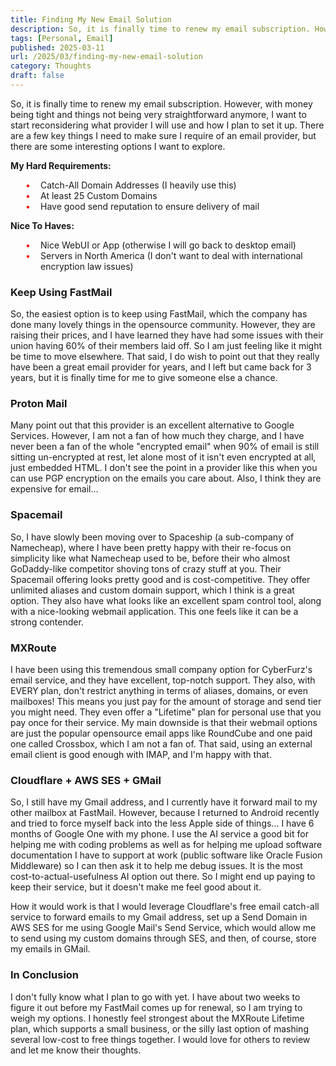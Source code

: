 ```yaml
---
title: Finding My New Email Solution
description: So, it is finally time to renew my email subscription. However, with money being tight and things not being very straightforward anymore, I want to start reconsidering what provider I will use and how I plan to set it up. There are a few key...
tags: [Personal, Email]
published: 2025-03-11
url: /2025/03/finding-my-new-email-solution
category: Thoughts
draft: false
---
```


So, it is finally time to renew my email subscription. However, with money being tight and things not being very straightforward anymore, I want to start reconsidering what provider I will use and how I plan to set it up. There are a few key things I need to make sure I require of an email provider, but there are some interesting options I want to explore.

**My Hard Requirements:**

<ul class="list-disc custom-list">
<li>Catch-All Domain Addresses (I heavily use this)</li>
<li>At least 25 Custom Domains</li>
<li>Have good send reputation to ensure delivery of mail</li>
</ul>

**Nice To Haves:**

<ul class="list-disc custom-list">
<li>Nice WebUI or App (otherwise I will go back to desktop email)</li>
<li>Servers in North America (I don't want to deal with international encryption law issues)</li>
</ul>

### Keep Using FastMail

So, the easiest option is to keep using FastMail, which the company has done many lovely things in the opensource community. However, they are raising their prices, and I have learned they have had some issues with their union having 60% of their members laid off. So I am just feeling like it might be time to move elsewhere. That said, I do wish to point out that they really have been a great email provider for years, and I left but came back for 3 years, but it is finally time for me to give someone else a chance.

### Proton Mail

Many point out that this provider is an excellent alternative to Google Services. However, I am not a fan of how much they charge, and I have never been a fan of the whole "encrypted email" when 90% of email is still sitting un-encrypted at rest, let alone most of it isn't even encrypted at all, just embedded HTML. I don't see the point in a provider like this when you can use PGP encryption on the emails you care about. Also, I think they are expensive for email...

### Spacemail

So, I have slowly been moving over to Spaceship (a sub-company of Namecheap), where I have been pretty happy with their re-focus on simplicity like what Namecheap used to be, before their who almost GoDaddy-like competitor shoving tons of crazy stuff at you. Their Spacemail offering looks pretty good and is cost-competitive. They offer unlimited aliases and custom domain support, which I think is a great option. They also have what looks like an excellent spam control tool, along with a nice-looking webmail application. This one feels like it can be a strong contender.

### MXRoute

I have been using this tremendous small company option for CyberFurz's email service, and they have excellent, top-notch support. They also, with EVERY plan, don't restrict anything in terms of aliases, domains, or even mailboxes! This means you just pay for the amount of storage and send tier you might need. They even offer a "Lifetime" plan for personal use that you pay once for their service. My main downside is that their webmail options are just the popular opensource email apps like RoundCube and one paid one called Crossbox, which I am not a fan of. That said, using an external email client is good enough with IMAP, and I'm happy with that.

### Cloudflare + AWS SES + GMail

So, I still have my Gmail address, and I currently have it forward mail to my other mailbox at FastMail. However, because I returned to Android recently and tried to force myself back into the less Apple side of things... I have 6 months of Google One with my phone. I use the AI service a good bit for helping me with coding problems as well as for helping me upload software documentation I have to support at work (public software like Oracle Fusion Middleware) so I can then ask it to help me debug issues. It is the most cost-to-actual-usefulness AI option out there. So I might end up paying to keep their service, but it doesn't make me feel good about it.

How it would work is that I would leverage Cloudflare's free email catch-all service to forward emails to my Gmail address, set up a Send Domain in AWS SES for me using Google Mail's Send Service, which would allow me to send using my custom domains through SES, and then, of course, store my emails in GMail.

### In Conclusion

I don't fully know what I plan to go with yet. I have about two weeks to figure it out before my FastMail comes up for renewal, so I am trying to weigh my options. I honestly feel strongest about the MXRoute Lifetime plan, which supports a small business, or the silly last option of mashing several low-cost to free things together. I would love for others to review and let me know their thoughts.

<style>
.custom-list {
    padding-left: 1.5rem; /* Provide space for the bullet */
}

.custom-list li {
    position: relative;
    padding-left: 1.5rem; /* Provide space for the bullet */
    list-style-type: none; /* Remove default bullet */
}

.custom-list li::before {
    content: "•"; /* Use bullet point */
    color: red; /* Bullet color */
    position: absolute;
    left: 0; /* Position bullet on the left */
    top: 0; /* Align bullet with text */
}
</style>
